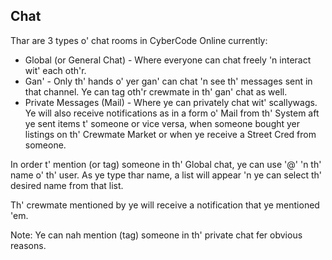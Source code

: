 ## Chat

Thar are 3 types o' chat rooms in CyberCode Online currently:
- Global (or General Chat) - Where everyone can chat freely 'n interact wit' each oth'r.
- Gan' - Only th' hands o' yer gan' can chat 'n see th' messages sent in that channel. Ye can tag oth'r crewmate in th' gan' chat as well.
- Private Messages (Mail) - Where ye can privately chat wit' scallywags. Ye will also receive notifications as in a form o' Mail from th' System aft ye sent items t' someone or vice versa, when someone bought yer listings on th' Crewmate Market or when ye receive a Street Cred from someone.

In order t' mention (or tag) someone in th' Global chat, ye can use '@' 'n th' name o' th' user. As ye type thar name, a list will appear 'n ye can select th' desired name from that list.

Th' crewmate mentioned by ye will receive a notification that ye mentioned 'em.

Note: Ye can nah mention (tag) someone in th' private chat fer obvious reasons.
